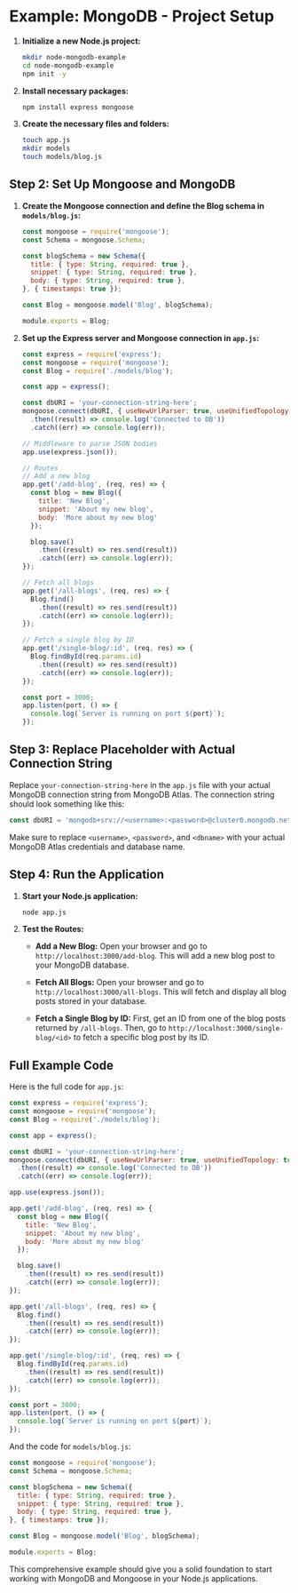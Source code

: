 # Example: MongoDB - Project Setup

1. **Initialize a new Node.js project:**

    ```bash
    mkdir node-mongodb-example
    cd node-mongodb-example
    npm init -y
    ```

2. **Install necessary packages:**

    ```bash
    npm install express mongoose
    ```

3. **Create the necessary files and folders:**

    ```bash
    touch app.js
    mkdir models
    touch models/blog.js
    ```

## Step 2: Set Up Mongoose and MongoDB

1. **Create the Mongoose connection and define the Blog schema in `models/blog.js`:**

    ```javascript
    const mongoose = require('mongoose');
    const Schema = mongoose.Schema;

    const blogSchema = new Schema({
      title: { type: String, required: true },
      snippet: { type: String, required: true },
      body: { type: String, required: true },
    }, { timestamps: true });

    const Blog = mongoose.model('Blog', blogSchema);

    module.exports = Blog;
    ```

2. **Set up the Express server and Mongoose connection in `app.js`:**

    ```javascript
    const express = require('express');
    const mongoose = require('mongoose');
    const Blog = require('./models/blog');

    const app = express();

    const dbURI = 'your-connection-string-here';
    mongoose.connect(dbURI, { useNewUrlParser: true, useUnifiedTopology: true })
      .then((result) => console.log('Connected to DB'))
      .catch((err) => console.log(err));

    // Middleware to parse JSON bodies
    app.use(express.json());

    // Routes
    // Add a new blog
    app.get('/add-blog', (req, res) => {
      const blog = new Blog({
        title: 'New Blog',
        snippet: 'About my new blog',
        body: 'More about my new blog'
      });

      blog.save()
        .then((result) => res.send(result))
        .catch((err) => console.log(err));
    });

    // Fetch all blogs
    app.get('/all-blogs', (req, res) => {
      Blog.find()
        .then((result) => res.send(result))
        .catch((err) => console.log(err));
    });

    // Fetch a single blog by ID
    app.get('/single-blog/:id', (req, res) => {
      Blog.findById(req.params.id)
        .then((result) => res.send(result))
        .catch((err) => console.log(err));
    });

    const port = 3000;
    app.listen(port, () => {
      console.log(`Server is running on port ${port}`);
    });
    ```

## Step 3: Replace Placeholder with Actual Connection String

Replace `your-connection-string-here` in the `app.js` file with your actual MongoDB connection string from MongoDB Atlas. The connection string should look something like this:

```javascript
const dbURI = 'mongodb+srv://<username>:<password>@cluster0.mongodb.net/<dbname>?retryWrites=true&w=majority';
```

Make sure to replace `<username>`, `<password>`, and `<dbname>` with your actual MongoDB Atlas credentials and database name.

## Step 4: Run the Application

1. **Start your Node.js application:**

    ```bash
    node app.js
    ```

2. **Test the Routes:**

    - **Add a New Blog:**
        Open your browser and go to `http://localhost:3000/add-blog`. This will add a new blog post to your MongoDB database.

    - **Fetch All Blogs:**
        Open your browser and go to `http://localhost:3000/all-blogs`. This will fetch and display all blog posts stored in your database.

    - **Fetch a Single Blog by ID:**
        First, get an ID from one of the blog posts returned by `/all-blogs`. Then, go to `http://localhost:3000/single-blog/<id>` to fetch a specific blog post by its ID.

## Full Example Code

Here is the full code for `app.js`:

```javascript
const express = require('express');
const mongoose = require('mongoose');
const Blog = require('./models/blog');

const app = express();

const dbURI = 'your-connection-string-here';
mongoose.connect(dbURI, { useNewUrlParser: true, useUnifiedTopology: true })
  .then((result) => console.log('Connected to DB'))
  .catch((err) => console.log(err));

app.use(express.json());

app.get('/add-blog', (req, res) => {
  const blog = new Blog({
    title: 'New Blog',
    snippet: 'About my new blog',
    body: 'More about my new blog'
  });

  blog.save()
    .then((result) => res.send(result))
    .catch((err) => console.log(err));
});

app.get('/all-blogs', (req, res) => {
  Blog.find()
    .then((result) => res.send(result))
    .catch((err) => console.log(err));
});

app.get('/single-blog/:id', (req, res) => {
  Blog.findById(req.params.id)
    .then((result) => res.send(result))
    .catch((err) => console.log(err));
});

const port = 3000;
app.listen(port, () => {
  console.log(`Server is running on port ${port}`);
});
```

And the code for `models/blog.js`:

```javascript
const mongoose = require('mongoose');
const Schema = mongoose.Schema;

const blogSchema = new Schema({
  title: { type: String, required: true },
  snippet: { type: String, required: true },
  body: { type: String, required: true },
}, { timestamps: true });

const Blog = mongoose.model('Blog', blogSchema);

module.exports = Blog;
```

This comprehensive example should give you a solid foundation to start working with MongoDB and Mongoose in your Node.js applications.